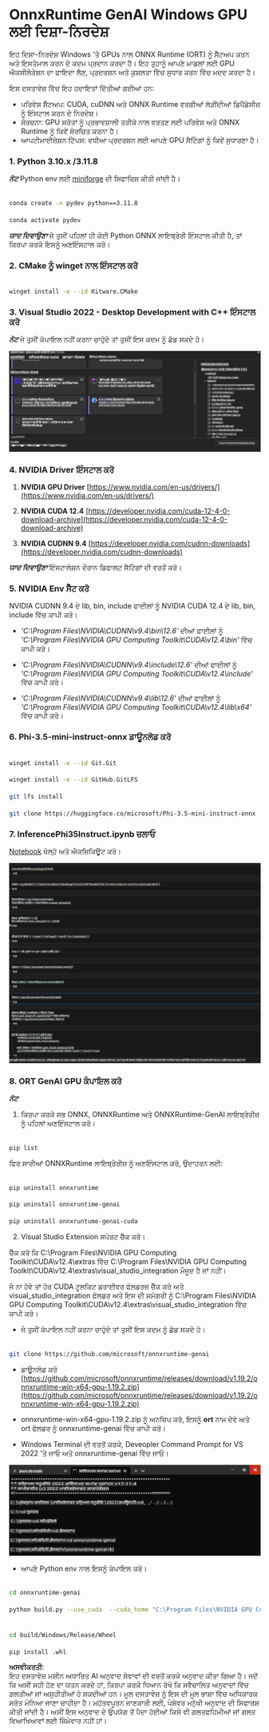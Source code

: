 # **OnnxRuntime GenAI Windows GPU ਲਈ ਦਿਸ਼ਾ-ਨਿਰਦੇਸ਼**

ਇਹ ਦਿਸ਼ਾ-ਨਿਰਦੇਸ਼ Windows 'ਤੇ GPUs ਨਾਲ ONNX Runtime (ORT) ਨੂੰ ਸੈੱਟਅਪ ਕਰਨ ਅਤੇ ਇਸਤੇਮਾਲ ਕਰਨ ਦੇ ਕਦਮ ਪ੍ਰਦਾਨ ਕਰਦਾ ਹੈ। ਇਹ ਤੁਹਾਨੂੰ ਆਪਣੇ ਮਾਡਲਾਂ ਲਈ GPU ਐਕਸੀਲੇਰੇਸ਼ਨ ਦਾ ਫਾਇਦਾ ਲੈਣ, ਪ੍ਰਦਰਸ਼ਨ ਅਤੇ ਕੁਸ਼ਲਤਾ ਵਿੱਚ ਸੁਧਾਰ ਕਰਨ ਵਿੱਚ ਮਦਦ ਕਰਦਾ ਹੈ।

ਇਸ ਦਸਤਾਵੇਜ਼ ਵਿੱਚ ਇਹ ਹਦਾਇਤਾਂ ਦਿੱਤੀਆਂ ਗਈਆਂ ਹਨ:

- ਪਰਿਵੇਸ਼ ਸੈੱਟਅਪ: CUDA, cuDNN ਅਤੇ ONNX Runtime ਵਰਗੀਆਂ ਲੋੜੀਂਦੀਆਂ ਡਿਪੈਂਡੇਸੀਜ਼ ਨੂੰ ਇੰਸਟਾਲ ਕਰਨ ਦੇ ਨਿਰਦੇਸ਼।
- ਸੰਰਚਨਾ: GPU ਸਰੋਤਾਂ ਨੂੰ ਪ੍ਰਭਾਵਸ਼ਾਲੀ ਤਰੀਕੇ ਨਾਲ ਵਰਤਣ ਲਈ ਪਰਿਵੇਸ਼ ਅਤੇ ONNX Runtime ਨੂੰ ਕਿਵੇਂ ਸੰਰਚਿਤ ਕਰਨਾ ਹੈ।
- ਆਪਟੀਮਾਈਜ਼ੇਸ਼ਨ ਟਿੱਪਸ: ਵਧੀਆ ਪ੍ਰਦਰਸ਼ਨ ਲਈ ਆਪਣੇ GPU ਸੈਟਿੰਗਾਂ ਨੂੰ ਕਿਵੇਂ ਸੁਧਾਰਣਾ ਹੈ।

### **1. Python 3.10.x /3.11.8**

   ***ਨੋਟ*** Python env ਲਈ [miniforge](https://github.com/conda-forge/miniforge/releases/latest/download/Miniforge3-Windows-x86_64.exe) ਦੀ ਸਿਫਾਰਿਸ਼ ਕੀਤੀ ਜਾਂਦੀ ਹੈ।

   ```bash

   conda create -n pydev python==3.11.8

   conda activate pydev

   ```

   ***ਯਾਦ ਦਿਵਾਉਣਾ*** ਜੇ ਤੁਸੀਂ ਪਹਿਲਾਂ ਹੀ ਕੋਈ Python ONNX ਲਾਇਬ੍ਰੇਰੀ ਇੰਸਟਾਲ ਕੀਤੀ ਹੈ, ਤਾਂ ਕਿਰਪਾ ਕਰਕੇ ਇਸਨੂੰ ਅਣਇੰਸਟਾਲ ਕਰੋ।

### **2. CMake ਨੂੰ winget ਨਾਲ ਇੰਸਟਾਲ ਕਰੋ**


   ```bash

   winget install -e --id Kitware.CMake

   ```

### **3. Visual Studio 2022 - Desktop Development with C++ ਇੰਸਟਾਲ ਕਰੋ**

   ***ਨੋਟ*** ਜੇ ਤੁਸੀਂ ਕੰਪਾਇਲ ਨਹੀਂ ਕਰਨਾ ਚਾਹੁੰਦੇ ਤਾਂ ਤੁਸੀਂ ਇਸ ਕਦਮ ਨੂੰ ਛੱਡ ਸਕਦੇ ਹੋ।

![CPP](../../../../../../translated_images/01.8964c1fa47e00dc36af710b967e72dd2f8a2be498e49c8d4c65c11ba105dedf8.pa.png)


### **4. NVIDIA Driver ਇੰਸਟਾਲ ਕਰੋ**

1. **NVIDIA GPU Driver**  [https://www.nvidia.com/en-us/drivers/](https://www.nvidia.com/en-us/drivers/)

2. **NVIDIA CUDA 12.4** [https://developer.nvidia.com/cuda-12-4-0-download-archive](https://developer.nvidia.com/cuda-12-4-0-download-archive)

3. **NVIDIA CUDNN 9.4**  [https://developer.nvidia.com/cudnn-downloads](https://developer.nvidia.com/cudnn-downloads)

***ਯਾਦ ਦਿਵਾਉਣਾ*** ਇੰਸਟਾਲੇਸ਼ਨ ਦੌਰਾਨ ਡਿਫਾਲਟ ਸੈਟਿੰਗਾਂ ਦੀ ਵਰਤੋਂ ਕਰੋ।

### **5. NVIDIA Env ਸੈੱਟ ਕਰੋ**

NVIDIA CUDNN 9.4 ਦੇ lib, bin, include ਫਾਈਲਾਂ ਨੂੰ NVIDIA CUDA 12.4 ਦੇ lib, bin, include ਵਿੱਚ ਕਾਪੀ ਕਰੋ।

- *'C:\Program Files\NVIDIA\CUDNN\v9.4\bin\12.6'* ਦੀਆਂ ਫਾਈਲਾਂ ਨੂੰ *'C:\Program Files\NVIDIA GPU Computing Toolkit\CUDA\v12.4\bin'* ਵਿੱਚ ਕਾਪੀ ਕਰੋ।

- *'C:\Program Files\NVIDIA\CUDNN\v9.4\include\12.6'* ਦੀਆਂ ਫਾਈਲਾਂ ਨੂੰ *'C:\Program Files\NVIDIA GPU Computing Toolkit\CUDA\v12.4\include'* ਵਿੱਚ ਕਾਪੀ ਕਰੋ।

- *'C:\Program Files\NVIDIA\CUDNN\v9.4\lib\12.6'* ਦੀਆਂ ਫਾਈਲਾਂ ਨੂੰ *'C:\Program Files\NVIDIA GPU Computing Toolkit\CUDA\v12.4\lib\x64'* ਵਿੱਚ ਕਾਪੀ ਕਰੋ।


### **6. Phi-3.5-mini-instruct-onnx ਡਾਊਨਲੋਡ ਕਰੋ**


   ```bash

   winget install -e --id Git.Git

   winget install -e --id GitHub.GitLFS

   git lfs install

   git clone https://huggingface.co/microsoft/Phi-3.5-mini-instruct-onnx

   ```

### **7. InferencePhi35Instruct.ipynb ਚਲਾਓ**

   [Notebook](../../../../../../code/09.UpdateSamples/Aug/ortgpu-phi35-instruct.ipynb) ਖੋਲ੍ਹੋ ਅਤੇ ਐਕਜ਼ਿਕਿਊਟ ਕਰੋ। 


![RESULT](../../../../../../translated_images/02.be96d16e7b1007f1f3941f65561553e62ccbd49c962f3d4a9154b8326c033ec1.pa.png)


### **8. ORT GenAI GPU ਕੰਪਾਇਲ ਕਰੋ**


   ***ਨੋਟ*** 
   
   1. ਕਿਰਪਾ ਕਰਕੇ ਸਭ ONNX, ONNXRuntime ਅਤੇ ONNXRuntime-GenAI ਲਾਇਬ੍ਰੇਰੀਜ਼ ਨੂੰ ਪਹਿਲਾਂ ਅਣਇੰਸਟਾਲ ਕਰੋ।

   
   ```bash

   pip list 
   
   ```

   ਫਿਰ ਸਾਰੀਆਂ ONNXRuntime ਲਾਇਬ੍ਰੇਰੀਜ਼ ਨੂੰ ਅਣਇੰਸਟਾਲ ਕਰੋ, ਉਦਾਹਰਨ ਲਈ:


   ```bash

   pip uninstall onnxruntime

   pip uninstall onnxruntime-genai

   pip uninstall onnxruntume-genai-cuda
   
   ```

   2. Visual Studio Extension ਸਪੋਰਟ ਚੈੱਕ ਕਰੋ।

   ਚੈੱਕ ਕਰੋ ਕਿ C:\Program Files\NVIDIA GPU Computing Toolkit\CUDA\v12.4\extras ਵਿੱਚ C:\Program Files\NVIDIA GPU Computing Toolkit\CUDA\v12.4\extras\visual_studio_integration ਮੌਜੂਦ ਹੈ ਜਾਂ ਨਹੀਂ। 
   
   ਜੇ ਨਾ ਹੋਵੇ ਤਾਂ ਹੋਰ CUDA ਟੂਲਕਿਟ ਡਰਾਈਵਰ ਫੋਲਡਰਜ਼ ਚੈੱਕ ਕਰੋ ਅਤੇ visual_studio_integration ਫੋਲਡਰ ਅਤੇ ਇਸ ਦੀ ਸਮੱਗਰੀ ਨੂੰ C:\Program Files\NVIDIA GPU Computing Toolkit\CUDA\v12.4\extras\visual_studio_integration ਵਿੱਚ ਕਾਪੀ ਕਰੋ।



   - ਜੇ ਤੁਸੀਂ ਕੰਪਾਇਲ ਨਹੀਂ ਕਰਨਾ ਚਾਹੁੰਦੇ ਤਾਂ ਤੁਸੀਂ ਇਸ ਕਦਮ ਨੂੰ ਛੱਡ ਸਕਦੇ ਹੋ।


   ```bash

   git clone https://github.com/microsoft/onnxruntime-genai

   ```

   - ਡਾਊਨਲੋਡ ਕਰੋ [https://github.com/microsoft/onnxruntime/releases/download/v1.19.2/onnxruntime-win-x64-gpu-1.19.2.zip](https://github.com/microsoft/onnxruntime/releases/download/v1.19.2/onnxruntime-win-x64-gpu-1.19.2.zip)

   - onnxruntime-win-x64-gpu-1.19.2.zip ਨੂੰ ਅਨਜ਼ਿਪ ਕਰੋ, ਇਸਨੂੰ **ort** ਨਾਮ ਦੇਵੋ ਅਤੇ ort ਫੋਲਡਰ ਨੂੰ onnxruntime-genai ਵਿੱਚ ਕਾਪੀ ਕਰੋ।

   - Windows Terminal ਦੀ ਵਰਤੋਂ ਕਰਕੇ, Deveopler Command Prompt for VS 2022 'ਤੇ ਜਾਓ ਅਤੇ onnxruntime-genai ਵਿੱਚ ਜਾਓ।

![RESULT](../../../../../../translated_images/03.53bb08e3bde53edd1735c5546fb32b9b0bdba93d8241c5e6e3196d8bc01adbd7.pa.png)

   - ਆਪਣੇ Python env ਨਾਲ ਇਸਨੂੰ ਕੰਪਾਇਲ ਕਰੋ। 

   
   ```bash

   cd onnxruntime-genai

   python build.py --use_cuda  --cuda_home "C:\Program Files\NVIDIA GPU Computing Toolkit\CUDA\v12.4" --config Release
 

   cd build/Windows/Release/Wheel

   pip install .whl

   ```

**ਅਸਵੀਕਰਤੀ**:  
ਇਹ ਦਸਤਾਵੇਜ਼ ਮਸ਼ੀਨ ਅਧਾਰਿਤ AI ਅਨੁਵਾਦ ਸੇਵਾਵਾਂ ਦੀ ਵਰਤੋਂ ਕਰਕੇ ਅਨੁਵਾਦ ਕੀਤਾ ਗਿਆ ਹੈ। ਜਦੋਂ ਕਿ ਅਸੀਂ ਸਹੀ ਹੋਣ ਦਾ ਯਤਨ ਕਰਦੇ ਹਾਂ, ਕਿਰਪਾ ਕਰਕੇ ਧਿਆਨ ਰੱਖੋ ਕਿ ਸਵੈਚਾਲਿਤ ਅਨੁਵਾਦਾਂ ਵਿੱਚ ਗਲਤੀਆਂ ਜਾਂ ਅਸੁਹੀਤੀਆਂ ਹੋ ਸਕਦੀਆਂ ਹਨ। ਮੂਲ ਦਸਤਾਵੇਜ਼ ਨੂੰ ਇਸ ਦੀ ਮੂਲ ਭਾਸ਼ਾ ਵਿੱਚ ਅਧਿਕਾਰਕ ਸਰੋਤ ਮੰਨਿਆ ਜਾਣਾ ਚਾਹੀਦਾ ਹੈ। ਮਹੱਤਵਪੂਰਨ ਜਾਣਕਾਰੀ ਲਈ, ਪੇਸ਼ੇਵਰ ਮਨੁੱਖੀ ਅਨੁਵਾਦ ਦੀ ਸਿਫਾਰਸ਼ ਕੀਤੀ ਜਾਂਦੀ ਹੈ। ਅਸੀਂ ਇਸ ਅਨੁਵਾਦ ਦੇ ਉਪਯੋਗ ਤੋਂ ਪੈਦਾ ਹੋਈਆਂ ਕਿਸੇ ਵੀ ਗਲਤਫਹਿਮੀਆਂ ਜਾਂ ਗਲਤ ਵਿਆਖਿਆਵਾਂ ਲਈ ਜ਼ਿੰਮੇਵਾਰ ਨਹੀਂ ਹਾਂ।